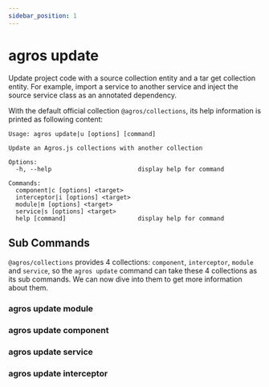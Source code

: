```yaml
---
sidebar_position: 1
---
```


# agros update

Update project code with a source collection entity and a tar get collection entity. For example, import a service to another service and inject the source service class as an annotated dependency.

With the default official collection `@agros/collections`, its help information is printed as following content:

```
Usage: agros update|u [options] [command]

Update an Agros.js collections with another collection

Options:
  -h, --help                        display help for command

Commands:
  component|c [options] <target>
  interceptor|i [options] <target>
  module|m [options] <target>
  service|s [options] <target>
  help [command]                    display help for command
```

## Sub Commands

`@agros/collections` provides 4 collections: `component`, `interceptor`, `module` and `service`, so the `agros update` command can take these 4 collections as its sub commands. We can now dive into them to get more information about them.

### agros update module

### agros update component

### agros update service

### agros update interceptor

